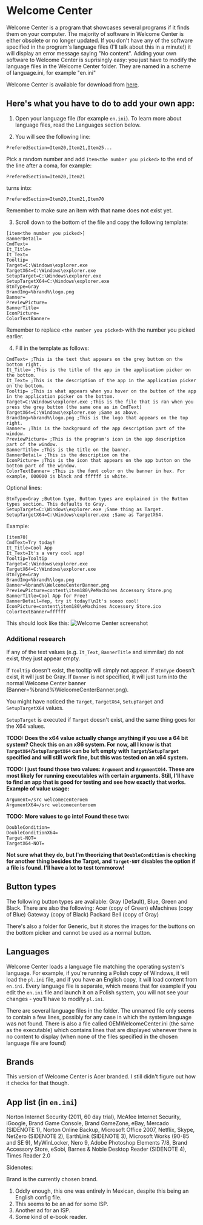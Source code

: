 # Welcome Center
Welcome Center is a program that showcases several programs if it finds them on your computer.
The majority of software in Welcome Center is either obsolete or no longer updated. If you don't have any of the software specified in the program's language files (I'll talk about this in a minute!) it will display an error message saying "No content".
Adding your own software to Welcome Center is suprisingly easy: you just have to modify the language files in the Welcome Center folder. They are named in a scheme of language.ini, for example "en.ini"

Welcome Center is available for download from [here](https://knuxfanwin8.xyz/acer/Stuff/Software/SetupOWC%20(Acer%20Welcome%20Center)%20(read%20tutorial).exe).

## Here's what you have to do to add your own app:
1. Open your language file (for example ``en.ini``). To learn more about language files, read the Languages section below.

2. You will see the following line:

```
PreferedSection=Item20,Item21,Item25...
```

Pick a random number and add ``Item<the number you picked>`` to the end of the line after a coma, for example:

```
PreferedSection=Item20,Item21
```
turns into:
```
PreferedSection=Item20,Item21,Item70
```

Remember to make sure an item with that name does not exist yet.

3. Scroll down to the bottom of the file and copy the following template:

```
[item<the number you picked>]
BannerDetail=
CmdText=
It_Title=
It_Text=
Tooltip=
Target=C:\Windows\explorer.exe
TargetX64=C:\Windows\explorer.exe
SetupTarget=C:\Windows\explorer.exe
SetupTargetX64=C:\Windows\explorer.exe
BtnType=Gray
BrandImg=%brand%\logo.png
Banner=
PreviewPicture=
BannerTitle=
IconPicture=
ColorTextBanner=
```

Remember to replace ``<the number you picked>`` with the number you picked earlier.

4. Fill in the template as follows:

```
CmdText= ;This is the text that appears on the grey button on the bottom right.
It_Title= ;This is the title of the app in the application picker on the bottom.
It_Text= ;This is the description of the app in the application picker on the bottom.
Tooltip= ;This is what appears when you hover on the button of the app in the application picker on the bottom.
Target=C:\Windows\explorer.exe ;This is the file that is ran when you press the grey button (the same one as in CmdText)
TargetX64=C:\Windows\explorer.exe ;Same as above.
BrandImg=%brand%\logo.png ;This is the logo that appears on the top right.
Banner= ;This is the background of the app description part of the window.
PreviewPicture= ;This is the program's icon in the app description part of the window.
BannerTitle= ;This is the title on the banner. 
BannerDetail= ;This is the description on the
IconPicture= ;This is the icon that appears on the app button on the bottom part of the window.
ColorTextBanner= ;This is the font color on the banner in hex. For example, 000000 is black and ffffff is white.
```
Optional lines:
```
BtnType=Gray ;Button type. Button types are explained in the Button types section. This defaults to Gray.
SetupTarget=C:\Windows\explorer.exe ;Same thing as Target.
SetupTargetX64=C:\Windows\explorer.exe ;Same as TargetX64.
```
Example:

```
[item70]
CmdText=Try today!
It_Title=Cool App
It_Text=It's a very cool app!
Tooltip=Tooltip
Target=C:\Windows\explorer.exe
TargetX64=C:\Windows\explorer.exe
BtnType=Gray
BrandImg=%brand%\logo.png
Banner=%brand%\WelcomeCenterBanner.png
PreviewPicture=content\item180\PeMachines Accessory Store.png
BannerTitle=Cool App for Free!
BannerDetail=Yep, try it today!\nIt's soooo cool!
IconPicture=content\item180\eMachines Accessory Store.ico
ColorTextBanner=ffffff
```

This should look like this:
![Welcome Center screenshot](https://knuxfanwin8.xyz/acer/Stuff/Tutorials/CoolApp.png)

### Additional research
If any of the text values (e.g. ``It_Text``, ``BannerTitle`` and simmilar) do not exist, they just appear empty.

If ``Tooltip`` doesn't exist, the tooltip will simply not appear. If ``BtnType`` doesn't exist, it will just be Gray. If ``Banner`` is not specified, it will just turn into the normal Welcome Center banner (Banner=%brand%\WelcomeCenterBanner.png).

You might have noticed the ``Target``, ``TargetX64``, ``SetupTarget`` and ``SetupTargetX64`` values. 

``SetupTarget`` is executed if ``Target`` doesn't exist, and the same thing goes for the X64 values.

**TODO: Does the x64 value actually change anything if you use a 64 bit system? Check this on an x86 system. For now, all I know is that ``TargetX64``/``SetupTargetX64`` can be left empty with ``Target``/``SetupTarget`` specified and will still work fine, but this was tested on an x64 system.**

**TODO: I just found those two values: ``Argument`` and ``ArgumentX64``. These are most likely for running executables with certain arguments. Still, I'll have to find an app that is good for testing and see how exactly that works. Example of value usage:**
```
Argument=/src welcomecenteroem
ArgumentX64=/src welcomecenteroem
```

**TODO: More values to go into! Found these two:**
```
DoubleCondition=
DoubleConditionX64=
Target-NOT=
TargetX64-NOT=
```
**Not sure what they do, but I'm theorizing that ``DoubleCondition`` is checking for another thing besides the Target, and ``Target-NOT`` disables the option if a file is found. I'll have a lot to test tommorow!**

## Button types
The following button types are available:
Gray (Default), Blue, Green and Black. 
There are also the following:
Acer (copy of Green)
eMachines (copy of Blue)
Gateway (copy of Black)
Packard Bell (copy of Gray)

There's also a folder for Generic, but it stores the images for the buttons on the bottom picker and cannot be used as a normal button.

## Languages
Welcome Center loads a language file matching the operating system's language. For example, if you're running a Polish copy of Windows, it will load the ``pl.ini`` file, and if you have an English copy, it will load content from ``en.ini``. Every language file is separate, which means that for example if you edit the ``en.ini`` file and launch it on a Polish system, you will not see your changes - you'll have to modify ``pl.ini``.

There are several language files in the folder. The unnamed file only seems to contain a few lines, possibly for any case in which the system language was not found. There is also a file called OEMWelcomeCenter.ini (the same as the executable) which contains lines that are displayed whenever there is no content to display (when none of the files specified in the chosen language file are found)

## Brands
This version of Welcome Center is Acer branded. I still didn't figure out how it checks for that though.

## App list (in ``en.ini``)
Norton Internet Security (2011, 60 day trial), McAfee Internet Security, iGoogle, Brand Game Console, Brand GameZone, eBay, Mercado (SIDENOTE 1), Norton Online Backup, Microsoft Office 2007, Netflix, Skype, NetZero (SIDENOTE 2), EarthLink (SIDENOTE 3), Microsoft Works (90-85 and SE 9), MyWinLocker, Nero 9, Adobe Photoshop Elements 7/8, Brand Accessory Store, eSobi, Barnes & Noble Desktop Reader (SIDENOTE 4), Times Reader 2.0

Sidenotes:

Brand is the currently chosen brand.

1. Oddly enough, this one was entirely in Mexican, despite this being an English config file.
2. This seems to be an ad for some ISP.
3. Another ad for an ISP.
4. Some kind of e-book reader.
